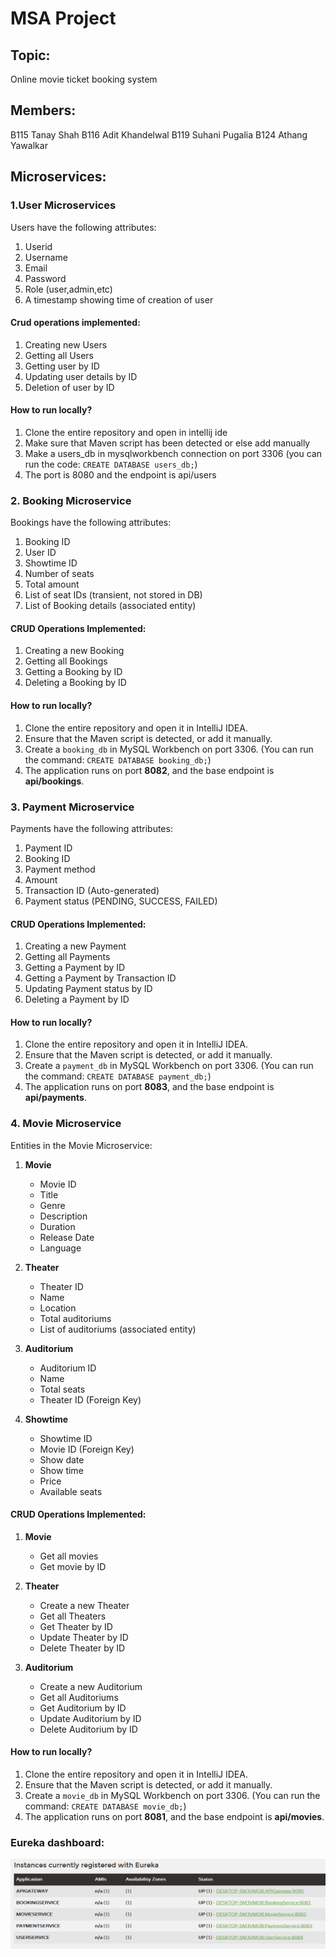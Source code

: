 # MSA Project

## Topic:

Online movie ticket booking system

## Members: 

B115 Tanay Shah
B116 Adit Khandelwal
B119 Suhani Pugalia
B124 Athang Yawalkar

## Microservices:

### 1.User Microservices

Users have the following attributes:

1. Userid
2. Username
3. Email
4. Password
5. Role (user,admin,etc)
6. A timestamp showing time of creation of user

#### Crud operations implemented:

1. Creating new Users
2. Getting all Users
3. Getting user by ID 
4. Updating user details by ID
5. Deletion of user by ID

#### How to run locally?

1. Clone the entire repository and open in intellij ide
2. Make sure that Maven script has been detected or else add manually
3. Make a users_db in mysqlworkbench connection on port 3306
   (you can run the code: `CREATE DATABASE users_db;`)
4. The port is 8080 and the endpoint is api/users 


### 2. Booking Microservice

Bookings have the following attributes:

1. Booking ID
2. User ID
3. Showtime ID
4. Number of seats
5. Total amount
6. List of seat IDs (transient, not stored in DB)
7. List of Booking details (associated entity)

#### CRUD Operations Implemented:

1. Creating a new Booking
2. Getting all Bookings
3. Getting a Booking by ID
4. Deleting a Booking by ID

#### How to run locally?

1. Clone the entire repository and open it in IntelliJ IDEA.
2. Ensure that the Maven script is detected, or add it manually.
3. Create a `booking_db` in MySQL Workbench on port 3306.
   (You can run the command: `CREATE DATABASE booking_db;`)
4. The application runs on port **8082**, and the base endpoint is **api/bookings**.


### 3. Payment Microservice

Payments have the following attributes:

1. Payment ID
2. Booking ID
3. Payment method
4. Amount
5. Transaction ID (Auto-generated)
6. Payment status (PENDING, SUCCESS, FAILED)

#### CRUD Operations Implemented:

1. Creating a new Payment
2. Getting all Payments
3. Getting a Payment by ID
4. Getting a Payment by Transaction ID
5. Updating Payment status by ID
6. Deleting a Payment by ID

#### How to run locally?

1. Clone the entire repository and open it in IntelliJ IDEA.
2. Ensure that the Maven script is detected, or add it manually.
3. Create a `payment_db` in MySQL Workbench on port 3306.
   (You can run the command: `CREATE DATABASE payment_db;`)
4. The application runs on port **8083**, and the base endpoint is **api/payments**.


### 4. Movie Microservice

Entities in the Movie Microservice:

1. **Movie**
   - Movie ID
   - Title
   - Genre
   - Description
   - Duration
   - Release Date
   - Language

2. **Theater**
   - Theater ID
   - Name
   - Location
   - Total auditoriums
   - List of auditoriums (associated entity)

3. **Auditorium**
   - Auditorium ID
   - Name
   - Total seats
   - Theater ID (Foreign Key)

4. **Showtime**
   - Showtime ID
   - Movie ID (Foreign Key)
   - Show date
   - Show time
   - Price
   - Available seats

#### CRUD Operations Implemented:

1. **Movie**
   - Get all movies
   - Get movie by ID

2. **Theater**
   - Create a new Theater
   - Get all Theaters
   - Get Theater by ID
   - Update Theater by ID
   - Delete Theater by ID

3. **Auditorium**
   - Create a new Auditorium
   - Get all Auditoriums
   - Get Auditorium by ID
   - Update Auditorium by ID
   - Delete Auditorium by ID

#### How to run locally?

1. Clone the entire repository and open it in IntelliJ IDEA.
2. Ensure that the Maven script is detected, or add it manually.
3. Create a `movie_db` in MySQL Workbench on port 3306.
   (You can run the command: `CREATE DATABASE movie_db;`)
4. The application runs on port **8081**, and the base endpoint is **api/movies**.

### Eureka dashboard:

![img_1.png](img_1.png)